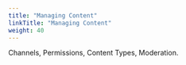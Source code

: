 ```yaml
---
title: "Managing Content"
linkTitle: "Managing Content"
weight: 40
---
```


Channels, Permissions, Content Types, Moderation.


